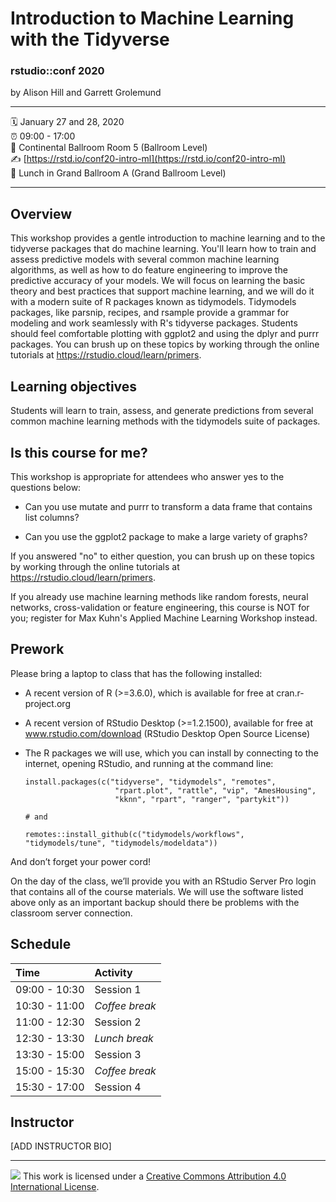 Introduction to Machine Learning with the Tidyverse
================

### rstudio::conf 2020

by Alison Hill and Garrett Grolemund

-----

:spiral_calendar: January 27 and 28, 2020  
:alarm_clock:     09:00 - 17:00  
:hotel:           Continental Ballroom Room 5 (Ballroom Level)  
:writing_hand:    [https://rstd.io/conf20-intro-ml](https://rstd.io/conf20-intro-ml)  
:bento:           Lunch in Grand Ballroom A (Grand Ballroom Level)

-----

## Overview

This workshop provides a gentle introduction to machine learning and to the tidyverse packages that do machine learning. You'll learn how to train and assess predictive models with several common machine learning algorithms, as well as how to do feature engineering to improve the predictive accuracy of your models. We will focus on learning the basic theory and best practices that support machine learning, and we will do it with a modern suite of R packages known as tidymodels. Tidymodels packages, like parsnip, recipes, and rsample provide a grammar for modeling and work seamlessly with R's tidyverse packages. Students should feel comfortable plotting with ggplot2 and using the dplyr and purrr packages. You can brush up on these topics by working through the online tutorials at https://rstudio.cloud/learn/primers.

## Learning objectives

Students will learn to train, assess, and generate predictions from several common machine learning methods with the tidymodels suite of packages.

## Is this course for me?

This workshop is appropriate for attendees who answer yes to the questions below:

- Can you use mutate and purrr to transform a data frame that contains list columns?

- Can you use the ggplot2 package to make a large variety of graphs?

If you answered "no" to either question, you can brush up on these topics by working through the online tutorials at https://rstudio.cloud/learn/primers.

If you already use machine learning methods like random forests, neural networks, cross-validation or feature engineering, this course is NOT for you; register for Max Kuhn's Applied Machine Learning Workshop instead.

## Prework

Please bring a laptop to class that has the following installed:

  - A recent version of R (\>=3.6.0), which is available for free at
    cran.r-project.org

  - A recent version of RStudio Desktop (\>=1.2.1500), available for
    free at www.rstudio.com/download (RStudio Desktop Open Source
    License)

  - The R packages we will use, which you can install by connecting to
    the internet, opening RStudio, and running at the command line:
    
        install.packages(c("tidyverse", "tidymodels", "remotes", 
                            "rpart.plot", "rattle", "vip", "AmesHousing", 
                            "kknn", "rpart", "ranger", "partykit"))
        
        # and
        
        remotes::install_github(c("tidymodels/workflows", "tidymodels/tune", "tidymodels/modeldata"))

And don’t forget your power cord\!

On the day of the class, we’ll provide you with an RStudio Server Pro
login that contains all of the course materials. We will use the
software listed above only as an important backup should there be
problems with the classroom server connection.


## Schedule

| Time          | Activity         |
| :------------ | :--------------- |
| 09:00 - 10:30 | Session 1        |
| 10:30 - 11:00 | *Coffee break*   |
| 11:00 - 12:30 | Session 2        |
| 12:30 - 13:30 | *Lunch break*    |
| 13:30 - 15:00 | Session 3        |
| 15:00 - 15:30 | *Coffee break*   |
| 15:30 - 17:00 | Session 4        |

## Instructor

\[ADD INSTRUCTOR BIO\]

-----

![](https://i.creativecommons.org/l/by/4.0/88x31.png) This work is
licensed under a [Creative Commons Attribution 4.0 International
License](https://creativecommons.org/licenses/by/4.0/).
